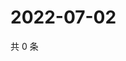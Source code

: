 # 2022-07-02

共 0 条

<!-- BEGIN WEIBO -->
<!-- 最后更新时间 Sat Jul 02 2022 22:13:38 GMT+0800 (China Standard Time) -->

<!-- END WEIBO -->
